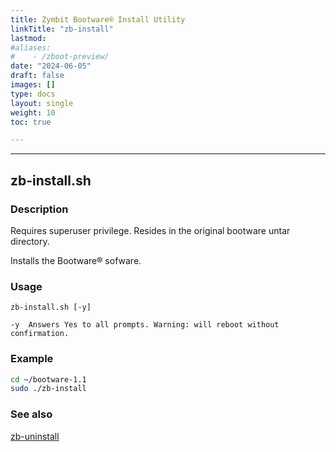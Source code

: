 ```yaml
---
title: Zymbit Bootware® Install Utility
linkTitle: "zb-install"
lastmod:
#aliases:
#    - /zboot-preview/
date: "2024-06-05"
draft: false
images: []
type: docs
layout: single
weight: 10
toc: true

---
```


-----


## zb-install.sh


### Description

Requires superuser privilege.  Resides in the original bootware untar directory.

Installs the Bootware® sofware.

### Usage

```
zb-install.sh [-y]

-y	Answers Yes to all prompts. Warning: will reboot without confirmation.
```

### Example

```bash
cd ~/bootware-1.1
sudo ./zb-install
```

### See also

[zb-uninstall](../zbuninstall)

